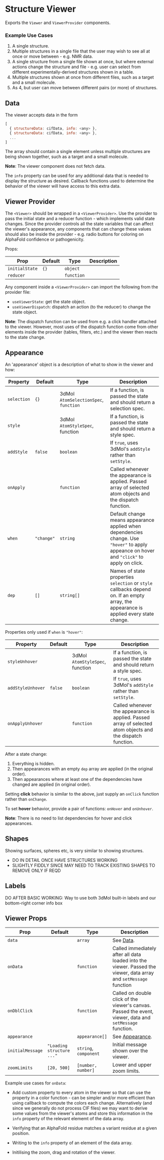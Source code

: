 # Structure Viewer

Exports the `Viewer` and `ViewerProvider` components.

### Example Use Cases

1. A single structure.
2. Multiple structures in a single file that the user may wish to see all at once or move between - e.g. NMR data.
3. A single structure from a single file shown at once, but where external actions change the structure and file - e.g. user can select from different experimentally-derived structures shown in a table.
4. Multiple structures shown at once from different files, such as a target and a small molecule.
5. As 4, but user can move between different pairs (or more) of structures.

## Data

The viewer accepts data in the form

```js
[
  { structureData: cifData, info: <any> },
  { structureData: cifData, info: <any> },
  ...
]
```

The array should contain a single element unless multiple structures are being shown together, such as a target and a small molecule.

**Note**: The viewer component does not fetch data.

The `info` property can be used for any additional data that is needed to display the structure as desired. Callback functions used to determine the behavior of the viewer will have access to this extra data.

## Viewer Provider

The `<Viewer>` should be wrapped in a `<ViewerProvider>`. Use the provider to pass the initial state and a reducer function - which implements valid state changes. Since the provider controls all the state variables that can affect the viewer's appearance, any components that can change these values should also be inside the provider - e.g. radio buttons for coloring on AlphaFold confidence or pathogenicity.

Props:

| Prop | Default | Type | Description |
|-------|---------|------|-------------|
| `initialState` | `{}` | `object`| |
| `reducer` | | `function` | |

Any component inside a `<ViewerProvider>` can import the following from the provider file:

- `useViewerState`: get the state object.
- `useViewerDispatch`: dispatch an action (to the reducer) to change the state object.

**Note**: The dispatch function can be used from e.g. a click handler attached to the viewer. However, most uses of the dispatch function come from other elements inside the provider (tables, filters, etc.) and the viewer then reacts to the state change.

## Appearance

An 'appearance' object is a description of what to show in the viewer and how:

| Property | Default | Type | Description |
|----------|---------|------|-------------|
| `selection` | `{}` | 3dMol `AtomSelectionSpec`, `function` | If a function, is passed the state and should return a selection spec. |
| `style` | | 3dMol `AtomStyleSpec`, function | If a function, is passed the state and should return a style spec. |
| `addStyle` | `false` | `boolean` | If `true`, uses 3dMol's `addStyle` rather than `setStyle`. |
| `onApply` | | `function` | Called whenever the appearance is applied. Passed array of selected atom objects and the dispatch function. |
| `when` | `"change"` | `string` | Default change means appearance applied when dependencies change. Use `"hover"` to apply appeance on hover and `"click"` to apply on click. |
| `dep` | `[]` | `string[]` | Names of state properties `selection` or `style` callbacks depend on. If an empty array, the appearance is applied every state change. |

Properties only used if `when` is `"hover"`:

| Property | Default | Type | Description |
|----------|---------|------|-------------|
| `styleUnhover` | | 3dMol `AtomStyleSpec`, function | If a function, is passed the state and should return a style spec. |
| `addStyleUnhover` | `false` | `boolean` | If `true`, uses 3dMol's `addStyle` rather than `setStyle`. |
| `onApplyUnhover` | | `function` | Called whenever the appearance is applied. Passed array of selected atom objects and the dispatch function. |

After a state change:

1. Everything is hidden.
2. Then appearances with an empty `dep` array are applied (in the original order).
3. Then appearances where at least one of the dependencies have changed are applied (in original order).

Setting **click** behavior is similar to the above, just supply an `onClick` function rather than `onChange`.

To set **hover** behavior, provide a pair of functions: `onHover` and `onUnhover`.

**Note**: There is no need to list dependencies for hover and click appearances.

## Shapes

Showing surfaces, spheres etc, is very similar to showing structures.

- DO IN DETAIL ONCE HAVE STRUCTURES WORKING
- SLIGHTLY FIDDLY SINCE MAY NEED TO TRACK EXISTING SHAPES TO REMOVE ONLY IF REQD

## Labels

DO AFTER BASIC WORKING: Way to use both 3dMol built-in labels and our bottom-right corner info box

## Viewer Props

| Prop | Default | Type | Description |
|-------|---------|------|------------|
| `data` |  | `array` | See [Data](#data). |
| `onData` |  | `function` | Called immediately after all data loaded into the viewer. Passed the viewer, data array and `setMessage` function |
| `onDblClick` |  | `function` | Called on double click of the viewer's canvas. Passed the event, viewer, data and `setMessage` function. |
| `appearance` |  | `appearance[]` | See [Appearance](#appearance). |
| `initialMessage` | `"Loading structure ..."` | `string`, `component` | Initial message shown over the viewer. |
| `zoomLimits` | `[20, 500]` | `[number, number]` | Lower and upper zoom limits. |

Example use cases for `onData`:

- Add custom property to every atom in the viewer so that can use the property in a color function - can be simpler and/or more efficient than using callback to compute the colors each change. Alternatively (and since we generally do not process CIF files) we may want to derive some values from the viewer's atoms and store this information in the `info` property of the relevant elememt of the data array. 

- Verifying that an AlphaFold residue matches a variant residue at a given position.

- Writing to the `info` property of an element of the data array.

- Initilising the zoom, drag and rotation of the viewer.